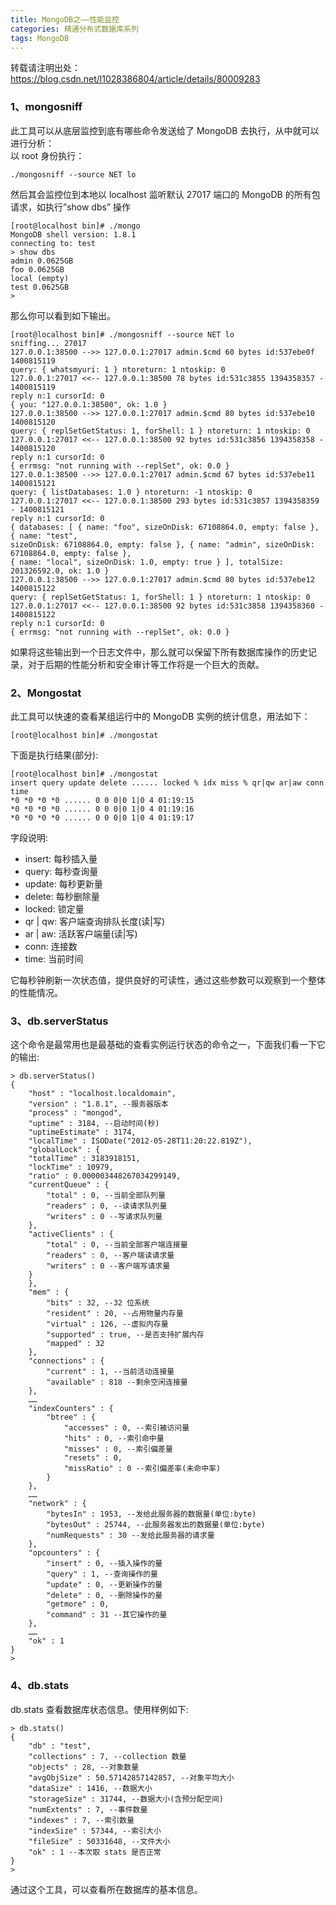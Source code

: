 ```yaml
---
title: MongoDB之——性能监控
categories: 精通分布式数据库系列
tags: MongoDB
---
```

转载请注明出处：https://blog.csdn.net/l1028386804/article/details/80009283  

### 1、mongosniff

此工具可以从底层监控到底有哪些命令发送给了 MongoDB 去执行，从中就可以进行分析：  
以 root 身份执行：  

    
    
    ./mongosniff --source NET lo

然后其会监控位到本地以 localhost 监听默认 27017 端口的 MongoDB 的所有包请求，如执行”show dbs” 操作  

    
    
    [root@localhost bin]# ./mongo
    MongoDB shell version: 1.8.1
    connecting to: test
    > show dbs
    admin 0.0625GB
    foo 0.0625GB
    local (empty)
    test 0.0625GB
    >

那么你可以看到如下输出。  

    
    
    [root@localhost bin]# ./mongosniff --source NET lo
    sniffing... 27017
    127.0.0.1:38500 -->> 127.0.0.1:27017 admin.$cmd 60 bytes id:537ebe0f 1400815119
    query: { whatsmyuri: 1 } ntoreturn: 1 ntoskip: 0
    127.0.0.1:27017 <<-- 127.0.0.1:38500 78 bytes id:531c3855 1394358357 - 1400815119
    reply n:1 cursorId: 0
    { you: "127.0.0.1:38500", ok: 1.0 }
    127.0.0.1:38500 -->> 127.0.0.1:27017 admin.$cmd 80 bytes id:537ebe10 1400815120
    query: { replSetGetStatus: 1, forShell: 1 } ntoreturn: 1 ntoskip: 0
    127.0.0.1:27017 <<-- 127.0.0.1:38500 92 bytes id:531c3856 1394358358 - 1400815120
    reply n:1 cursorId: 0
    { errmsg: "not running with --replSet", ok: 0.0 }
    127.0.0.1:38500 -->> 127.0.0.1:27017 admin.$cmd 67 bytes id:537ebe11 1400815121
    query: { listDatabases: 1.0 } ntoreturn: -1 ntoskip: 0
    127.0.0.1:27017 <<-- 127.0.0.1:38500 293 bytes id:531c3857 1394358359 - 1400815121
    reply n:1 cursorId: 0
    { databases: [ { name: "foo", sizeOnDisk: 67108864.0, empty: false }, { name: "test",
    sizeOnDisk: 67108864.0, empty: false }, { name: "admin", sizeOnDisk: 67108864.0, empty: false },
    { name: "local", sizeOnDisk: 1.0, empty: true } ], totalSize: 201326592.0, ok: 1.0 }
    127.0.0.1:38500 -->> 127.0.0.1:27017 admin.$cmd 80 bytes id:537ebe12 1400815122
    query: { replSetGetStatus: 1, forShell: 1 } ntoreturn: 1 ntoskip: 0
    127.0.0.1:27017 <<-- 127.0.0.1:38500 92 bytes id:531c3858 1394358360 - 1400815122
    reply n:1 cursorId: 0
    { errmsg: "not running with --replSet", ok: 0.0 }

如果将这些输出到一个日志文件中，那么就可以保留下所有数据库操作的历史记录，对于后期的性能分析和安全审计等工作将是一个巨大的贡献。  

### 2、Mongostat

此工具可以快速的查看某组运行中的 MongoDB 实例的统计信息，用法如下：  

    
    
    [root@localhost bin]# ./mongostat

下面是执行结果(部分):  

    
    
    [root@localhost bin]# ./mongostat
    insert query update delete ...... locked % idx miss % qr|qw ar|aw conn time
    *0 *0 *0 *0 ...... 0 0 0|0 1|0 4 01:19:15
    *0 *0 *0 *0 ...... 0 0 0|0 1|0 4 01:19:16
    *0 *0 *0 *0 ...... 0 0 0|0 1|0 4 01:19:17

字段说明:  

  * insert: 每秒插入量
  * query: 每秒查询量
  * update: 每秒更新量
  * delete: 每秒删除量
  * locked: 锁定量
  * qr | qw: 客户端查询排队长度(读|写)
  * ar | aw: 活跃客户端量(读|写)
  * conn: 连接数
  * time: 当前时间

它每秒钟刷新一次状态值，提供良好的可读性，通过这些参数可以观察到一个整体的性能情况。  

### 3、db.serverStatus

这个命令是最常用也是最基础的查看实例运行状态的命令之一，下面我们看一下它的输出:  

    
    
    > db.serverStatus()
    {
    	"host" : "localhost.localdomain",
    	"version" : "1.8.1", --服务器版本
    	"process" : "mongod",
    	"uptime" : 3184, --启动时间(秒)
    	"uptimeEstimate" : 3174,
    	"localTime" : ISODate("2012-05-28T11:20:22.819Z"),
    	"globalLock" : {
    	"totalTime" : 3183918151,
    	"lockTime" : 10979,
    	"ratio" : 0.000003448267034299149,
    	"currentQueue" : {
    		"total" : 0, --当前全部队列量
    		"readers" : 0, --读请求队列量
    		"writers" : 0 --写请求队列量
    	},
    	"activeClients" : {
    		"total" : 0, --当前全部客户端连接量
    		"readers" : 0, --客户端读请求量
    		"writers" : 0 --客户端写请求量
    	}
    	},
    	"mem" : {
    		"bits" : 32, --32 位系统
    		"resident" : 20, --占用物量内存量
    		"virtual" : 126, --虚拟内存量
    		"supported" : true, --是否支持扩展内存
    		"mapped" : 32
    	},
    	"connections" : {
    		"current" : 1, --当前活动连接量
    		"available" : 818 --剩余空闲连接量
    	},
    	……
    	"indexCounters" : {
    		"btree" : {
    			"accesses" : 0, --索引被访问量
    			"hits" : 0, --索引命中量
    			"misses" : 0, --索引偏差量
    			"resets" : 0,
    			"missRatio" : 0 --索引偏差率(未命中率)
    		}
    	},
    	……
    	"network" : {
    		"bytesIn" : 1953, --发给此服务器的数据量(单位:byte)
    		"bytesOut" : 25744, --此服务器发出的数据量(单位:byte)
    		"numRequests" : 30 --发给此服务器的请求量
    	},
    	"opcounters" : {
    		"insert" : 0, --插入操作的量
    		"query" : 1, --查询操作的量
    		"update" : 0, --更新操作的量
    		"delete" : 0, --删除操作的量
    		"getmore" : 0,
    		"command" : 31 --其它操作的量
    	},
    	……
    	"ok" : 1
    }
    >

### 4、db.stats

db.stats 查看数据库状态信息。使用样例如下:  

    
    
    > db.stats()
    {
    	"db" : "test",
    	"collections" : 7, --collection 数量
    	"objects" : 28, --对象数量
    	"avgObjSize" : 50.57142857142857, --对象平均大小
    	"dataSize" : 1416, --数据大小
    	"storageSize" : 31744, --数据大小(含预分配空间)
    	"numExtents" : 7, --事件数量
    	"indexes" : 7, --索引数量
    	"indexSize" : 57344, --索引大小
    	"fileSize" : 50331648, --文件大小
    	"ok" : 1 --本次取 stats 是否正常
    }
    >

通过这个工具，可以查看所在数据库的基本信息。  

  

